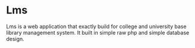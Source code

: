 # Lms
Lms is a web application that exactly build for college and university base library management system. It built in simple raw php and simple database design.
